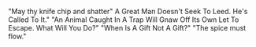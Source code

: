 "May thy knife chip and shatter"
A Great Man Doesn't Seek To Leed. He's Called To It."
"An Animal Caught In A Trap Will Gnaw Off Its Own Let To Escape. What Will You Do?"
"When Is A Gift Not A Gift?"
"The spice must flow."